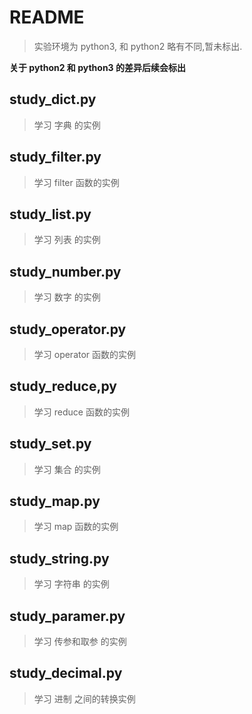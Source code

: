 # README

> 实验环境为 python3, 和 python2 略有不同,暂未标出.

**关于 python2 和 python3 的差异后续会标出**

## study_dict.py
> 学习 字典 的实例

## study_filter.py
> 学习 filter 函数的实例

## study_list.py
> 学习 列表 的实例

## study_number.py
> 学习 数字 的实例

## study_operator.py
> 学习 operator 函数的实例

## study_reduce,py
> 学习 reduce 函数的实例

## study_set.py
> 学习 集合 的实例

## study_map.py
> 学习 map 函数的实例

## study_string.py 
> 学习 字符串 的实例

## study_paramer.py
> 学习 传参和取参 的实例

## study_decimal.py
> 学习 进制 之间的转换实例

